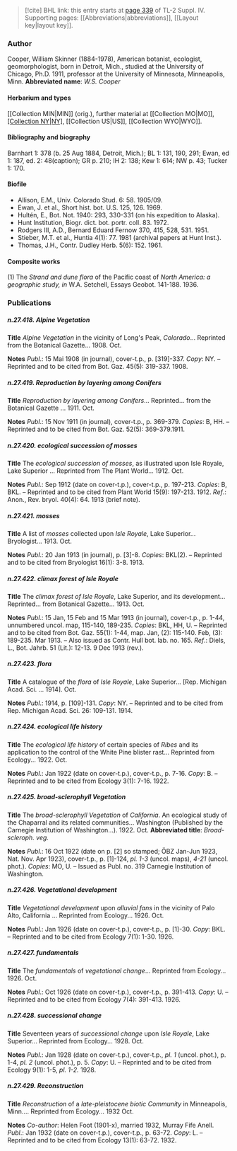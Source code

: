 > [!cite] BHL link: this entry starts at [page 339](https://www.biodiversitylibrary.org/page/33266016) of TL-2 Suppl. IV.
> Supporting pages: [[Abbreviations|abbreviations]], [[Layout key|layout key]].

### Author

Cooper, William Skinner (1884-1978), American botanist, ecologist, geomorphologist, born in Detroit, Mich., studied at the University of Chicago, Ph.D. 1911, professor at the University of Minnesota, Minneapolis, Minn. 
**Abbreviated name**: *W.S. Cooper*

#### Herbarium and types

[[Collection MIN|MIN]] (orig.), further material at [[Collection MO|MO]], [[Collection NY|NY]](musci), [[Collection US|US]], [[Collection WYO|WYO]].

#### Bibliography and biography

Barnhart 1: 378 (b. 25 Aug 1884, Detroit, Mich.); BL 1: 131, 190, 291; Ewan, ed 1: 187, ed. 2: 48(caption); GR p. 210; IH 2: 138; Kew 1: 614; NW p. 43; Tucker 1: 170.

#### Biofile

- Allison, E.M., Univ. Colorado Stud. 6: 58. 1905/09.
- Ewan, J. et al., Short hist. bot. U.S. 125, 126. 1969.
- Hultén, E., Bot. Not. 1940: 293, 330-331 (on his expedition to Alaska).
- Hunt Institution, Biogr. dict. bot. portr. coll. 83. 1972.
- Rodgers III, A.D., Bernard Eduard Fernow 370, 415, 528, 531. 1951.
- Stieber, M.T. et al., Huntia 4(1): 77. 1981 (archival papers at Hunt Inst.).
- Thomas, J.H., Contr. Dudley Herb. 5(6): 152. 1961.

#### Composite works

(1) The *Strand and dune flora* of the Pacific coast of *North America: a geographic study, in* W.A. Setchell, Essays Geobot. 141-188. 1936.

### Publications

##### n.27.418. Alpine Vegetation

**Title**
*Alpine Vegetation* in the vicinity of Long's Peak, *Colorado*... Reprinted from the Botanical Gazette... 1908. Oct.

**Notes**
*Publ*.: 15 Mai 1908 (in journal), cover-t.p., p. \[319\]-337. *Copy*: NY. – Reprinted and to be cited from Bot. Gaz. 45(5): 319-337. 1908.

##### n.27.419. Reproduction by layering among Conifers

**Title**
*Reproduction by layering among Conifers*... Reprinted... from the Botanical Gazette ... 1911. Oct.

**Notes**
*Publ*.: 15 Nov 1911 (in journal), cover-t.p., p. 369-379. *Copies*: B, HH. – Reprinted and to be cited from Bot. Gaz. 52(5): 369-379.1911.

##### n.27.420. ecological succession of mosses

**Title**
The *ecological succession of mosses*, as illustrated upon Isle Royale, Lake Superior ... Reprinted from The Plant World... 1912. Oct.

**Notes**
*Publ*.: Sep 1912 (date on cover-t.p.), cover-t.p., p. 197-213. *Copies*: B, BKL. – Reprinted and to be cited from Plant World 15(9): 197-213. 1912.
*Ref*.: Anon., Rev. bryol. 40(4): 64. 1913 (brief note).

##### n.27.421. mosses

**Title**
A list of *mosses* collected upon *Isle Royale*, Lake Superior... Bryologist... 1913. Oct.

**Notes**
*Publ*.: 20 Jan 1913 (in journal), p. \[3\]-8. *Copies*: BKL(2). – Reprinted and to be cited from Bryologist 16(1): 3-8. 1913.

##### n.27.422. climax forest of lsle Royale

**Title**
The *climax forest of lsle Royale*, Lake Superior, and its development... Reprinted... from Botanical Gazette... 1913. Oct.

**Notes**
*Publ*.: 15 Jan, 15 Feb and 15 Mar 1913 (in journal), cover-t.p., p. 1-44, unnumbered uncol. map, 115-140, 189-235. *Copies*: BKL, HH, U. – Reprinted and to be cited from Bot. Gaz. 55(1): 1-44, map. Jan, (2): 115-140. Feb, (3): 189-235. Mar 1913. – Also issued as Contr. Hull bot. lab. no. 165.
*Ref*.: Diels, L., Bot. Jahrb. 51 (Lit.): 12-13. 9 Dec 1913 (rev.).

##### n.27.423. flora

**Title**
A catalogue of the *flora* of *Isle Royale*, Lake Superior... \[Rep. Michigan Acad. Sci. ... 1914\]. Oct.

**Notes**
*Publ*.: 1914, p. \[109\]-131. *Copy*: NY. – Reprinted and to be cited from Rep. Michigan Acad. Sci. 26: 109-131. 1914.

##### n.27.424. ecological life history

**Title**
The *ecological life history* of certain species of *Ribes* and its application to the control of the White Pine blister rast... Reprinted from Ecology... 1922. Oct.

**Notes**
*Publ*.: Jan 1922 (date on cover-t.p.), cover-t.p., p. 7-16. *Copy*: B. – Reprinted and to be cited from Ecology 3(1): 7-16. 1922.

##### n.27.425. broad-sclerophyll Vegetation

**Title**
The *broad-sclerophyll Vegetation* of *California*. An ecological study of the Chaparral and its related communities... Washington (Published by the Carnegie Institution of Washington...). 1922. Oct.
**Abbreviated title**: *Broad-scleroph. veg.*

**Notes**
*Publ*.: 16 Oct 1922 (date on p. \[2\] so stamped; ÖBZ Jan-Jun 1923, Nat. Nov. Apr 1923), cover-t.p., p. \[1\]-124, *pl. 1-3* (uncol. maps), *4-21* (uncol. phot.). *Copies*: MO, U. – Issued as Publ. no. 319 Carnegie Institution of Washington.

##### n.27.426. Vegetational development

**Title**
*Vegetational development* upon *alluvial fans* in the vicinity of Palo Alto, California ... Reprinted from Ecology... 1926. Oct.

**Notes**
*Publ*.: Jan 1926 (date on cover-t.p.), cover-t.p., p. \[1\]-30. *Copy*: BKL. – Reprinted and to be cited from Ecology 7(1): 1-30. 1926.

##### n.27.427. fundamentals

**Title**
The *fundamentals* of *vegetational change*... Reprinted from Ecology... 1926. Oct.

**Notes**
*Publ*.: Oct 1926 (date on cover-t.p.), cover-t.p., p. 391-413. *Copy*: U. – Reprinted and to be cited from Ecology 7(4): 391-413. 1926.

##### n.27.428. successional change

**Title**
Seventeen years of *successional change* upon *Isle Royale*, Lake Superior... Reprinted from Ecology... 1928. Oct.

**Notes**
*Publ*.: Jan 1928 (date on cover-t.p.), cover-t.p., *pl. 1* (uncol. phot.), p. 1-4, *pl. 2* (uncol. phot.), p. 5. *Copy*: U. – Reprinted and to be cited from Ecology 9(1): 1-5, *pl. 1-2.* 1928.

##### n.27.429. Reconstruction

**Title**
*Reconstruction* of a *late-pleistocene biotic Community* in Minneapolis, Minn.... Reprinted from Ecology... 1932 Oct.

**Notes**
*Co-author*: Helen Foot (1901-x), married 1932, Murray Fife Anell.
*Publ*.: Jan 1932 (date on cover-t.p.), cover-t.p., p. 63-72. *Copy*: L. – Reprinted and to be cited from Ecology 13(1): 63-72. 1932.

